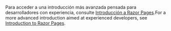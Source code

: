 <span data-ttu-id="96f62-101">Para acceder a una introducción más avanzada pensada para desarrolladores con experiencia, consulte [Introducción a Razor Pages](xref:razor-pages/index).</span><span class="sxs-lookup"><span data-stu-id="96f62-101">For a more advanced introduction aimed at experienced developers, see [Introduction to Razor Pages](xref:razor-pages/index).</span></span>
